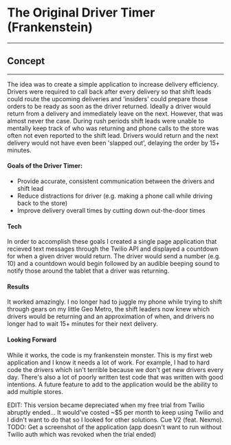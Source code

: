 # The Original Driver Timer (Frankenstein)
--------

## Concept
--------
The idea was to create a simple application to increase delivery efficiency. Drivers were required to call back after every delivery so that shift leads could route the upcoming deliveries and 'insiders' could prepare those orders to be ready as soon as the driver returned. Ideally a driver would return from a delivery and immediately leave on the next. However, that was almost never the case. During rush periods shift leads were unable to mentally keep track of who was returning and phone calls to the store was often not even reported to the shift lead. Drivers would return and the next delivery would not have even been 'slapped out', delaying the order by 15+ minutes.

#### Goals of the Driver Timer:

* Provide accurate, consistent communication between the drivers and shift lead
* Reduce distractions for driver (e.g. making a phone call while driving back to the store)
* Improve delivery overall times by cutting down out-the-door times

#### Tech

In order to accomplish these goals I created a single page application that recieved text messages through the Twilio API and displayed a countdown for when a given driver would return. The driver would send a number (e.g. 10) and a countdown would begin followed by an audible beeping sound to notify those around the tablet that a driver was returning.
#### Results

It worked amazingly. I no longer had to juggle my phone while trying to shift through gears on my little Geo Metro, the shift leaders now knew which drivers would be returning and an approximation of when, and drivers no longer had to wait 15+ minutes for their next delivery. 

#### Looking Forward

While it works, the code is my frankenstein monster. This is my first web application and I know it needs a lot of work. For example, I had to hard code the drivers which isn't terrible because we don't get new drivers every day. There's also a lot of poorly written test code that was written with good intentions. A future feature to add to the application would be the ability to add multiple stores.

EDIT: This version became depreciated when my free trial from Twilio abruptly ended... It would've costed ~$5 per month to keep using Twilio and I didn't want to do that so I looked for other solutions. Cue V2 (feat. Nexmo).
TODO: Get a screenshot of the application (app doesn't want to run without Twilio auth which was revoked when the trial ended)